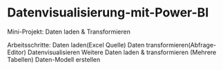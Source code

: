 # Datenvisualisierung-mit-Power-BI

Mini-Projekt: Daten laden & Transformieren

Arbeitsschritte:
Daten laden(Excel Quelle)
Daten transformieren(Abfrage-Editor)
Datenvisualisieren
Weitere Daten laden & transformieren (Mehrere Tabellen)
Daten-Modell erstellen

